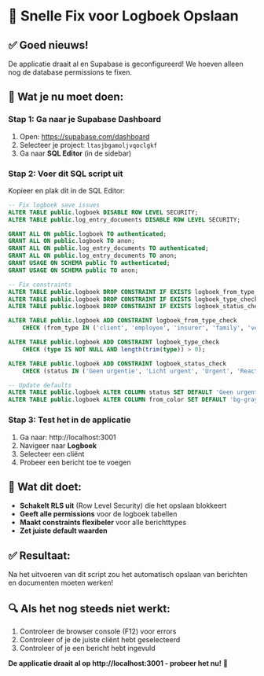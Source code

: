 # 🚀 Snelle Fix voor Logboek Opslaan

## ✅ Goed nieuws!
De applicatie draait al en Supabase is geconfigureerd! We hoeven alleen nog de database permissions te fixen.

## 🔧 Wat je nu moet doen:

### Stap 1: Ga naar je Supabase Dashboard
1. Open: https://supabase.com/dashboard
2. Selecteer je project: `ltasjbgamoljvqoclgkf`
3. Ga naar **SQL Editor** (in de sidebar)

### Stap 2: Voer dit SQL script uit
Kopieer en plak dit in de SQL Editor:

```sql
-- Fix logboek save issues
ALTER TABLE public.logboek DISABLE ROW LEVEL SECURITY;
ALTER TABLE public.log_entry_documents DISABLE ROW LEVEL SECURITY;

GRANT ALL ON public.logboek TO authenticated;
GRANT ALL ON public.logboek TO anon;
GRANT ALL ON public.log_entry_documents TO authenticated;
GRANT ALL ON public.log_entry_documents TO anon;
GRANT USAGE ON SCHEMA public TO authenticated;
GRANT USAGE ON SCHEMA public TO anon;

-- Fix constraints
ALTER TABLE public.logboek DROP CONSTRAINT IF EXISTS logboek_from_type_check;
ALTER TABLE public.logboek DROP CONSTRAINT IF EXISTS logboek_type_check;
ALTER TABLE public.logboek DROP CONSTRAINT IF EXISTS logboek_status_check;

ALTER TABLE public.logboek ADD CONSTRAINT logboek_from_type_check 
    CHECK (from_type IN ('client', 'employee', 'insurer', 'family', 'verzekeraar'));

ALTER TABLE public.logboek ADD CONSTRAINT logboek_type_check 
    CHECK (type IS NOT NULL AND length(trim(type)) > 0);

ALTER TABLE public.logboek ADD CONSTRAINT logboek_status_check 
    CHECK (status IN ('Geen urgentie', 'Licht urgent', 'Urgent', 'Reactie nodig', 'Afgehandeld', 'In behandeling'));

-- Update defaults
ALTER TABLE public.logboek ALTER COLUMN status SET DEFAULT 'Geen urgentie';
ALTER TABLE public.logboek ALTER COLUMN from_color SET DEFAULT 'bg-gray-500';
```

### Stap 3: Test het in de applicatie
1. Ga naar: http://localhost:3001
2. Navigeer naar **Logboek**
3. Selecteer een cliënt
4. Probeer een bericht toe te voegen

## 🎯 Wat dit doet:
- **Schakelt RLS uit** (Row Level Security) die het opslaan blokkeert
- **Geeft alle permissions** voor de logboek tabellen
- **Maakt constraints flexibeler** voor alle berichttypes
- **Zet juiste default waarden**

## ✅ Resultaat:
Na het uitvoeren van dit script zou het automatisch opslaan van berichten en documenten moeten werken!

## 🔍 Als het nog steeds niet werkt:
1. Controleer de browser console (F12) voor errors
2. Controleer of je de juiste cliënt hebt geselecteerd
3. Controleer of je een bericht hebt ingevuld

**De applicatie draait al op http://localhost:3001 - probeer het nu!** 🚀 
